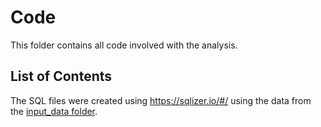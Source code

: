 # Code
This folder contains all code involved with the analysis. 

## List of Contents


The SQL files were created using https://sqlizer.io/#/ using the data from the [input_data folder](../input_data).